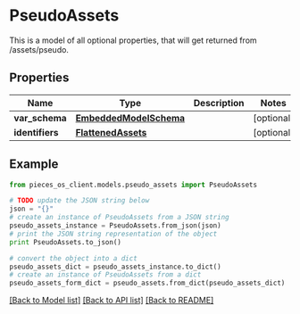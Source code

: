 # PseudoAssets

This is a model of all optional properties, that will get returned from /assets/pseudo.

## Properties
Name | Type | Description | Notes
------------ | ------------- | ------------- | -------------
**var_schema** | [**EmbeddedModelSchema**](EmbeddedModelSchema.md) |  | [optional] 
**identifiers** | [**FlattenedAssets**](FlattenedAssets.md) |  | [optional] 

## Example

```python
from pieces_os_client.models.pseudo_assets import PseudoAssets

# TODO update the JSON string below
json = "{}"
# create an instance of PseudoAssets from a JSON string
pseudo_assets_instance = PseudoAssets.from_json(json)
# print the JSON string representation of the object
print PseudoAssets.to_json()

# convert the object into a dict
pseudo_assets_dict = pseudo_assets_instance.to_dict()
# create an instance of PseudoAssets from a dict
pseudo_assets_form_dict = pseudo_assets.from_dict(pseudo_assets_dict)
```
[[Back to Model list]](../README.md#documentation-for-models) [[Back to API list]](../README.md#documentation-for-api-endpoints) [[Back to README]](../README.md)


